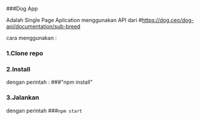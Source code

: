 ###Dog App

Adalah Single Page Aplication menggunakan API dari
#https://dog.ceo/dog-api/documentation/sub-breed

cara menggunakan :
### 1.Clone repo
### 2.Install
dengan perintah :
###"npm install"
### 3.Jalankan
dengan perintah
###`npm start`
